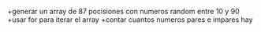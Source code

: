 +generar un array de 87 pocisiones con numeros random entre 10 y 90
+usar for para iterar el array
+contar cuantos numeros pares e impares hay

